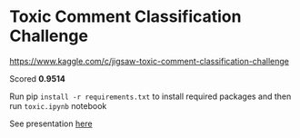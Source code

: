 # Toxic Comment Classification Challenge
https://www.kaggle.com/c/jigsaw-toxic-comment-classification-challenge

Scored **0.9514**

Run pip `install -r requirements.txt` to install required packages and then run `toxic.ipynb` notebook

See presentation [here](https://docs.google.com/presentation/d/17Qy1YAPHcI_c6SheVHIssoLwKXLytQYUwaBmzyHWazc/edit?usp=sharing)
